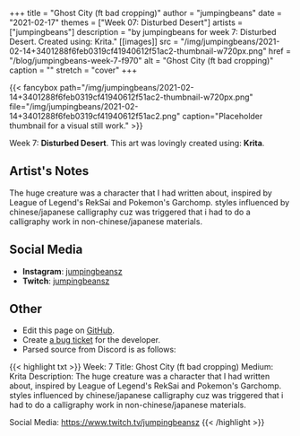 +++
title =       "Ghost City (ft bad cropping)"
author =      "jumpingbeans"
date =        "2021-02-17"
themes =      ["Week 07: Disturbed Desert"]
artists =     ["jumpingbeans"]
description = "by jumpingbeans for week 7: Disturbed Desert. Created using: Krita."
[[images]]
      src = "/img/jumpingbeans/2021-02-14+3401288f6feb0319cf41940612f51ac2-thumbnail-w720px.png"
      href = "/blog/jumpingbeans-week-7-f970"
      alt = "Ghost City (ft bad cropping)"
      caption = ""
      stretch = "cover"
+++

{{< fancybox path="/img/jumpingbeans/2021-02-14+3401288f6feb0319cf41940612f51ac2-thumbnail-w720px.png" file="/img/jumpingbeans/2021-02-14+3401288f6feb0319cf41940612f51ac2.png" caption="Placeholder thumbnail for a visual still work." >}}


Week 7: **Disturbed Desert**. This art was lovingly created using: **Krita**.

## Artist's Notes

The huge creature was a character that I had written about, inspired by League of Legend's RekSai and Pokemon's Garchomp. styles influenced by chinese/japanese calligraphy cuz was triggered that i had to do a calligraphy work in non-chinese/japanese materials.

## Social Media

- **Instagram**: <a href='https://instagram.com/jumpingbeansz' target='_blank'>jumpingbeansz</a>
- **Twitch**: <a href='https://twitch.tv/jumpingbeansz' target='_blank'>jumpingbeansz</a>

## Other

- Edit this page on [GitHub](https://github.com/teaminkling/web-refresh/edit/main/content/blog/jumpingbeans-week-7-f970.md).
- Create [a bug ticket](https://github.com/teaminkling/web-refresh/issues/new?assignees=&labels=bug&template=problem-report.md&title=) for the developer.
- Parsed source from Discord is as follows:

{{< highlight txt >}}
Week: 7
Title:  Ghost City (ft bad cropping)
Medium: Krita
Description: The huge creature was a character that I had written about, inspired by League of Legend's RekSai and Pokemon's Garchomp. styles influenced by chinese/japanese calligraphy cuz was triggered that i had to do a calligraphy work in non-chinese/japanese materials.

Social Media: https://www.twitch.tv/jumpingbeansz
{{< /highlight >}}